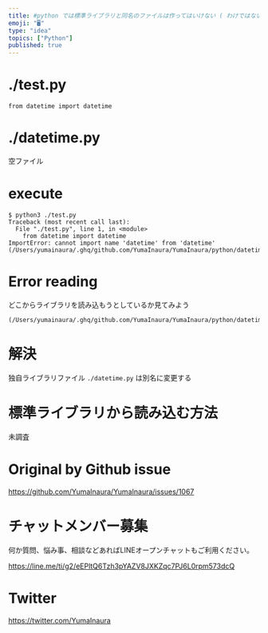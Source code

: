 ```yaml
---
title: #python では標準ライブラリと同名のファイルは作ってはいけない ( わけではないかもしれないが、謎の import エラーが出る場合の
emoji: "🖥"
type: "idea"
topics: ["Python"]
published: true
---
```


# ./test.py

```
from datetime import datetime 
```

# ./datetime.py

空ファイル

# execute
```
$ python3 ./test.py
Traceback (most recent call last):
  File "./test.py", line 1, in <module>
    from datetime import datetime
ImportError: cannot import name 'datetime' from 'datetime' (/Users/yumainaura/.ghq/github.com/YumaInaura/YumaInaura/python/datetime.py)
```

# Error reading

どこからライブラリを読み込もうとしているか見てみよう

```
(/Users/yumainaura/.ghq/github.com/YumaInaura/YumaInaura/python/datetime.py)
```

# 解決

独自ライブラリファイル `./datetime.py` は別名に変更する

# 標準ライブラリから読み込む方法

未調査

# Original by Github issue

https://github.com/YumaInaura/YumaInaura/issues/1067








<!-- Update From Qiita API -->

# チャットメンバー募集


何か質問、悩み事、相談などあればLINEオープンチャットもご利用ください。

https://line.me/ti/g2/eEPltQ6Tzh3pYAZV8JXKZqc7PJ6L0rpm573dcQ





# Twitter


https://twitter.com/YumaInaura


<!-- Update From Qiita API -->


